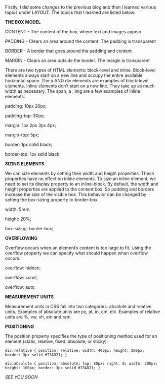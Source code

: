  Firstly, I did some changes to the previous blog and then I learned various topics under LAYOUT. The topics that I learned are listed below:

**THE BOX MODEL**

CONTENT -  The content of the box, where text and images appear

PADDING -  Clears an area around the content. The padding is transparent

BORDER -  A border that goes around the padding and content

MARGIN -  Clears an area outside the border. The margin is transparent

There are two types of HTML elements: block-level and inline. Block-level elements always start on a new line and occupy the entire available
horizontal space. The p AND div elements are examples of block-level elements. Inline elements don’t start on a new line. They take up as much width as necessary. The
span, a , img are a few examples of inline elements.

padding: 10px 20px;

padding-top: 30px;

margin: 1px 2px 3px 4px;

margin-top: 5px;

border: 1px solid black;

border-top: 1px solid black;

**SIZING ELEMENTS**

We can size elements by setting their width and height properties. These properties have no effect on inline elements. To size an inline element, we need to set its display
property to an inline-block. By default, the width and height properties are applied to the content box. So padding and borders increase the size of the visible box. This behavior can be changed by setting
the box-sizing property to border-box.

width: 5rem;

height: 20%;

box-sizing: border-box;

**OVERFLOWING**

Overflow occurs when an element’s content is too large to fit. Using the overflow property we can specify what should happen when overflow occurs.

overflow: hidden;

overflow: scroll;

overflow: auto;


**MEASUREMENT UNITS**

Measurement units in CSS fall into two categories: absolute and relative units. Examples of absolute units are px, pt, in, cm, etc. Examples of relative units are %, vw, vh, em and
rem.

**POSITIONING**

The position property specifies the type of positioning method used for an element (static, relative, fixed, absolute, or sticky).


`div.relative {
  position: relative;
  width: 400px;
  height: 200px;
  border: 3px solid #73AD21;
}`

`div.absolute {
  position: absolute;
  top: 80px;
  right: 0;
  width: 200px;
  height: 100px;
  border: 3px solid #73AD21;
}`

_SEE YOU SOON_

